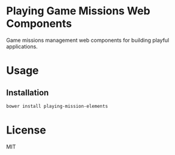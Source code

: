 Playing Game Missions Web Components
====================================

Game missions management web components for building playful applications.

# Usage

## Installation

```bash
bower install playing-mission-elements
```

# License

MIT